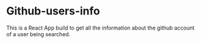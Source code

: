 # Github-users-info

This is a React App build to get all the information about the github account of a user being searched.
